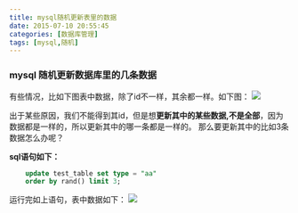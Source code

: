 ```yaml
---
title: mysql随机更新表里的数据
date: 2015-07-10 20:55:45
categories: [数据库管理]
tags: [mysql,随机]
---
```


### mysql 随机更新数据库里的几条数据 ### 
有些情况，比如下图表中数据，除了id不一样，其余都一样。如下图：
![](http://img.blog.csdn.net/20150710205210086)

出于某些原因，我们不能得到其id，但是想**更新其中的某些数据,不是全部**，因为数据都是一样的，所以更新其中的哪一条都是一样的。 
那么要更新其中的比如3条数据怎么办呢？
<!-- more -->
**sql语句如下：**
```sql
	update test_table set type = "aa"
	order by rand() limit 3;
```

运行完如上语句，表中数据如下：
![](http://img.blog.csdn.net/20150710205332571)